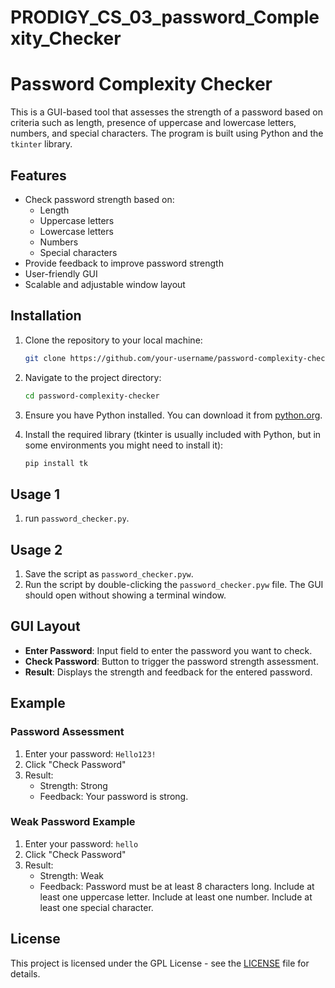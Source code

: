 # PRODIGY_CS_03_password_Complexity_Checker

# Password Complexity Checker

This is a GUI-based tool that assesses the strength of a password based on criteria such as length, presence of uppercase and lowercase letters, numbers, and special characters. The program is built using Python and the `tkinter` library.

## Features

- Check password strength based on:
  - Length
  - Uppercase letters
  - Lowercase letters
  - Numbers
  - Special characters
- Provide feedback to improve password strength
- User-friendly GUI
- Scalable and adjustable window layout

## Installation

1. Clone the repository to your local machine:

   ```bash
   git clone https://github.com/your-username/password-complexity-checker.git
   ```

2. Navigate to the project directory:

   ```bash
   cd password-complexity-checker
   ```

3. Ensure you have Python installed. You can download it from [python.org](https://www.python.org/downloads/).

4. Install the required library (tkinter is usually included with Python, but in some environments you might need to install it):

   ```bash
   pip install tk
   ```
## Usage 1

1. run `password_checker.py`.

## Usage 2

1. Save the script as `password_checker.pyw`.
2. Run the script by double-clicking the `password_checker.pyw` file. The GUI should open without showing a terminal window.

## GUI Layout

- **Enter Password**: Input field to enter the password you want to check.
- **Check Password**: Button to trigger the password strength assessment.
- **Result**: Displays the strength and feedback for the entered password.

## Example

### Password Assessment

1. Enter your password: `Hello123!`
2. Click "Check Password"
3. Result: 
   - Strength: Strong
   - Feedback: Your password is strong.

### Weak Password Example

1. Enter your password: `hello`
2. Click "Check Password"
3. Result: 
   - Strength: Weak
   - Feedback: Password must be at least 8 characters long. Include at least one uppercase letter. Include at least one number. Include at least one special character.



## License

This project is licensed under the GPL License - see the [LICENSE](LICENSE) file for details.


